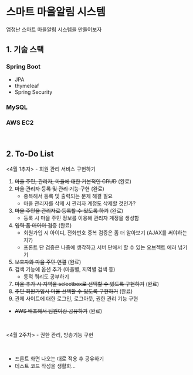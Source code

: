 # 스마트 마을알림 시스템
엄청난 스마트 마을알림 시스템을 만들어보자
<br>

## 1. 기술 스택
### Spring Boot
- JPA
- thymeleaf
- Spring Security
### MySQL
### AWS EC2

<br>

## 2. To-Do List
<4월 1추자> - 회원 관리 서비스 구현하기
1. ~~마을 주민, 관리자, 마을에 대한 기본적인 CRUD~~ (완료)
2. ~~마을 관리자 등록 및 관리 기능 구현~~ (완료)
   - 중복해서 등록 및 출력되는 문제 해결 필요
   - 마을 관리자를 삭제 시 관리자 계정도 삭제할 것인가?
3. ~~마을 주민을 관리자로 등록할 수 있도록 하기~~ (완료)
   - 등록 시 마을 주민 정보를 이용해 관리자 계정을 생성함
4. ~~입력 폼 데이터 검증~~ (완료)
   - 회원가입 시 아이디, 전화번호 중복 검증은 좀 더 알아보기 (AJAX를 써야하는지?)
   - 프론트 단 검증은 나중에 생각하고 서버 단에서 할 수 있는 오브젝트 에러 넘기기
5. ~~보호자와 마을 주민 연결~~ (완료)
6. 검색 기능에 옵션 추가 (마을별, 지역별 검색 등)
   - 동적 쿼리도 공부하기
7. ~~마을 추가 시 지역을 selectbox로 선택할 수 있도록 구현하기~~ (완료)
8. ~~주민 회원가입시 마을 선택할 수 있도록 구현하기~~ (완료)
9. 관제 사이트에 대한 로그인, 로그아웃, 권한 관리 기능 구현

+ ~~AWS 배포해서 팀원이랑 공유하기~~ (완료)
<br>
  
<4월 2주차> - 권한 관리, 방송기능 구현

<br>


+ 프론트 화면 나오는 대로 적용 후 공유하기
+ 테스트 코드 작성을 생활화...